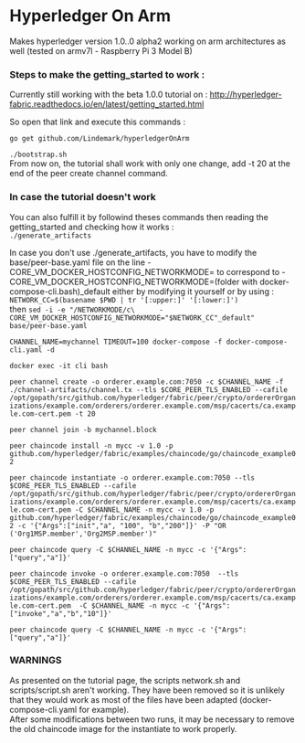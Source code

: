 # Hyperledger On Arm
Makes hyperledger version 1.0..0 alpha2 working on arm architectures as well (tested on armv7l - Raspberry Pi 3 Model B)

### Steps to make the getting_started to work :

Currently still working with the beta 1.0.0 tutorial on : http://hyperledger-fabric.readthedocs.io/en/latest/getting_started.html

So open that link and execute this commands : 

```go get github.com/Lindemark/hyperledgerOnArm```  
  
```./bootstrap.sh```  
From now on, the tutorial shall work with only one change, add -t 20 at the end of the peer create channel command.

### In case the tutorial doesn't work

You can also fulfill it by followind theses commands then reading the getting_started and checking how it works :  
```./generate_artifacts```  
 

In case you don't use ./generate_artifacts, you have to modify the base/peer-base.yaml file on the line - CORE_VM_DOCKER_HOSTCONFIG_NETWORKMODE= to correspond to - CORE_VM_DOCKER_HOSTCONFIG_NETWORKMODE=(folder with docker-compose-cli.bash)_default either by modifying it yourself or by using :
```NETWORK_CC=$(basename $PWD | tr '[:upper:]' '[:lower:]')```  
then ```sed -i -e "/NETWORKMODE/c\      - CORE_VM_DOCKER_HOSTCONFIG_NETWORKMODE="$NETWORK_CC"_default" base/peer-base.yaml```
 

 
```CHANNEL_NAME=mychannel TIMEOUT=100 docker-compose -f docker-compose-cli.yaml -d```  
  
```docker exec -it cli bash```  
  
```peer channel create -o orderer.example.com:7050 -c $CHANNEL_NAME -f ./channel-artifacts/channel.tx --tls $CORE_PEER_TLS_ENABLED --cafile /opt/gopath/src/github.com/hyperledger/fabric/peer/crypto/ordererOrganizations/example.com/orderers/orderer.example.com/msp/cacerts/ca.example.com-cert.pem -t 20```  
  
```peer channel join -b mychannel.block```  
  
```peer chaincode install -n mycc -v 1.0 -p github.com/hyperledger/fabric/examples/chaincode/go/chaincode_example02 ```  
  
```peer chaincode instantiate -o orderer.example.com:7050 --tls $CORE_PEER_TLS_ENABLED --cafile /opt/gopath/src/github.com/hyperledger/fabric/peer/crypto/ordererOrganizations/example.com/orderers/orderer.example.com/msp/cacerts/ca.example.com-cert.pem -C $CHANNEL_NAME -n mycc -v 1.0 -p github.com/hyperledger/fabric/examples/chaincode/go/chaincode_example02 -c '{"Args":["init","a", "100", "b","200"]}' -P "OR ('Org1MSP.member','Org2MSP.member')"```  
  
```peer chaincode query -C $CHANNEL_NAME -n mycc -c '{"Args":["query","a"]}'```  
  
```peer chaincode invoke -o orderer.example.com:7050  --tls $CORE_PEER_TLS_ENABLED --cafile /opt/gopath/src/github.com/hyperledger/fabric/peer/crypto/ordererOrganizations/example.com/orderers/orderer.example.com/msp/cacerts/ca.example.com-cert.pem  -C $CHANNEL_NAME -n mycc -c '{"Args":["invoke","a","b","10"]}'```  
  
```peer chaincode query -C $CHANNEL_NAME -n mycc -c '{"Args":["query","a"]}'```  
  
 ### WARNINGS
 As presented on the tutorial page, the scripts network.sh and scripts/script.sh aren't working. They have been removed so it is unlikely that they
 would work as most of the files have been adapted (docker-compose-cli.yaml for example).  
After some modifications between two runs, it may be necessary to remove the old chaincode image for the instantiate to work properly.
